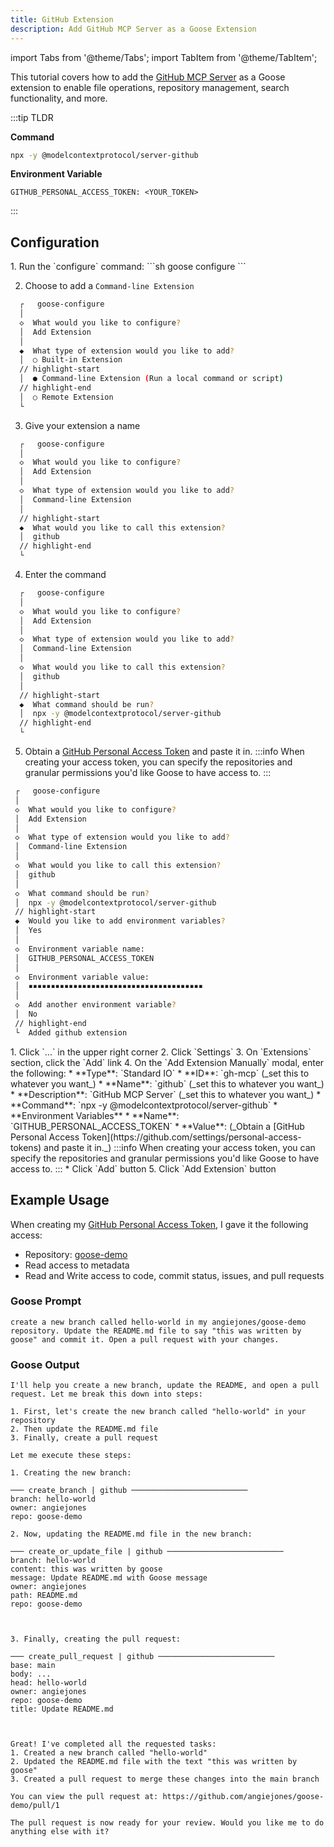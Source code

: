 ```yaml
---
title: GitHub Extension
description: Add GitHub MCP Server as a Goose Extension
---
```


import Tabs from '@theme/Tabs';
import TabItem from '@theme/TabItem';


This tutorial covers how to add the [GitHub MCP Server](https://github.com/modelcontextprotocol/servers/tree/main/src/github) as a Goose extension to enable file operations, repository management, search functionality, and more.


:::tip TLDR

**Command**
```sh
npx -y @modelcontextprotocol/server-github
```

**Environment Variable**
```
GITHUB_PERSONAL_ACCESS_TOKEN: <YOUR_TOKEN>
```
:::

## Configuration

<Tabs groupId="interface">
  <TabItem value="cli" label="Goose CLI" default>
  1. Run the `configure` command:
  ```sh
  goose configure
  ```

  2. Choose to add a `Command-line Extension`
  ```sh
    ┌   goose-configure 
    │
    ◇  What would you like to configure?
    │  Add Extension 
    │
    ◆  What type of extension would you like to add?
    │  ○ Built-in Extension 
    // highlight-start    
    │  ● Command-line Extension (Run a local command or script)
    // highlight-end    
    │  ○ Remote Extension 
    └ 
  ```

  3. Give your extension a name
  ```sh
    ┌   goose-configure 
    │
    ◇  What would you like to configure?
    │  Add Extension 
    │
    ◇  What type of extension would you like to add?
    │  Command-line Extension 
    │
    // highlight-start
    ◆  What would you like to call this extension?
    │  github
    // highlight-end
    └ 
  ```

  4. Enter the command
  ```sh
    ┌   goose-configure 
    │
    ◇  What would you like to configure?
    │  Add Extension 
    │
    ◇  What type of extension would you like to add?
    │  Command-line Extension 
    │
    ◇  What would you like to call this extension?
    │  github
    │
    // highlight-start
    ◆  What command should be run?
    │  npx -y @modelcontextprotocol/server-github
    // highlight-end
    └ 
  ```  

  5. Obtain a [GitHub Personal Access Token](https://github.com/settings/personal-access-tokens) and paste it in.
  :::info
  When creating your access token, you can specify the repositories and granular permissions you'd like Goose to have access to.
  :::

   ```sh
    ┌   goose-configure 
    │
    ◇  What would you like to configure?
    │  Add Extension 
    │
    ◇  What type of extension would you like to add?
    │  Command-line Extension 
    │
    ◇  What would you like to call this extension?
    │  github
    │
    ◇  What command should be run?
    │  npx -y @modelcontextprotocol/server-github
    // highlight-start
    ◆  Would you like to add environment variables?
    │  Yes 
    │
    ◇  Environment variable name:
    │  GITHUB_PERSONAL_ACCESS_TOKEN
    │
    ◇  Environment variable value:
    │  ▪▪▪▪▪▪▪▪▪▪▪▪▪▪▪▪▪▪▪▪▪▪▪▪▪▪▪▪▪▪▪▪▪▪▪▪▪▪▪
    │
    ◇  Add another environment variable?
    │  No 
    // highlight-end
    └  Added github extension
  ```  

  </TabItem>
  <TabItem value="ui" label="Goose Desktop">
  1. Click `...` in the upper right corner
  2. Click `Settings`
  3. On `Extensions` section, click the `Add` link
  4. On the `Add Extension Manually` modal, enter the following:
        * **Type**: `Standard IO`
        * **ID**: `gh-mcp` (_set this to whatever you want_)
        * **Name**: `github` (_set this to whatever you want_)
        * **Description**: `GitHub MCP Server` (_set this to whatever you want_)
        * **Command**: `npx -y @modelcontextprotocol/server-github`
        * **Environment Variables**
            * **Name**: `GITHUB_PERSONAL_ACCESS_TOKEN`
            * **Value**: (_Obtain a [GitHub Personal Access Token](https://github.com/settings/personal-access-tokens) and paste it in._)
              :::info
              When creating your access token, you can specify the repositories and granular permissions you'd like Goose to have access to.
              :::
            * Click `Add` button
  5. Click `Add Extension` button
  </TabItem>
</Tabs>

## Example Usage

When creating my [GitHub Personal Access Token](https://github.com/settings/personal-access-tokens), I gave it the following access:
* Repository: [goose-demo](https://github.com/angiejones/goose-demo)
* Read access to metadata
* Read and Write access to code, commit status, issues, and pull requests

### Goose Prompt
```
create a new branch called hello-world in my angiejones/goose-demo repository. Update the README.md file to say "this was written by goose" and commit it. Open a pull request with your changes.
```

### Goose Output

```
I'll help you create a new branch, update the README, and open a pull request. Let me break this down into steps:

1. First, let's create the new branch called "hello-world" in your repository
2. Then update the README.md file
3. Finally, create a pull request

Let me execute these steps:

1. Creating the new branch:

─── create_branch | github ──────────────────────────
branch: hello-world
owner: angiejones
repo: goose-demo

2. Now, updating the README.md file in the new branch:

─── create_or_update_file | github ──────────────────────────
branch: hello-world
content: this was written by goose
message: Update README.md with Goose message
owner: angiejones
path: README.md
repo: goose-demo



3. Finally, creating the pull request:

─── create_pull_request | github ──────────────────────────
base: main
body: ...
head: hello-world
owner: angiejones
repo: goose-demo
title: Update README.md



Great! I've completed all the requested tasks:
1. Created a new branch called "hello-world"
2. Updated the README.md file with the text "this was written by goose"
3. Created a pull request to merge these changes into the main branch

You can view the pull request at: https://github.com/angiejones/goose-demo/pull/1

The pull request is now ready for your review. Would you like me to do anything else with it?
```